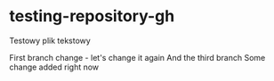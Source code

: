 # testing-repository-gh


Testowy plik tekstowy

First branch change - let's change it again
And the third branch
Some change added right now